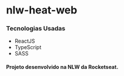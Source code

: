 # nlw-heat-web

### Tecnologias Usadas
* ReactJS
* TypeScript
* SASS

#### Projeto desenvolvido na NLW da Rocketseat.
